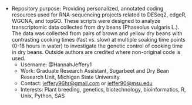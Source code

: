 - Repository purpose: Providing personalized, annotated coding resources used for RNA-sequencing projects related to DESeq2, edgeR, WGCNA, and topGO. These scripts were designed to analyze transcriptomic data collected from dry beans (Phaseolus vulgaris L.). The data was collected from pairs of brown and yellow dry beans with contrasting cooking times (fast vs. slow) at multiple soaking time points (0-18 hours in water) to investigate the genetic control of cooking time in dry beans. Outside authors are credited where non-original code is used.
  - Username: @HannahJeffery1
  - Work: Graduate Research Assistant, Sugarbeet and Dry Bean Research Unit, Michigan State University
  - Contact: jeffery96hr@gmail.com or jeffer90@msu.edu
  - Interests: Plant breeding, genetics, biotechnology, bioinformatics, R, Unix, Python, SAS

<!---
HannahJeffery1/HannahJeffery1 is a ✨ special ✨ repository because its `README.md` (this file) appears on your GitHub profile.
You can click the Preview link to take a look at your changes.
--->

